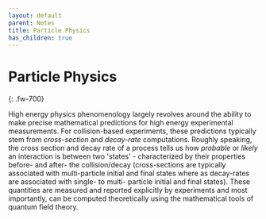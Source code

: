 ```yaml
---
layout: default
parent: Notes
title: Particle Physics
has_children: true
---
```

# Particle Physics
{: .fw-700}

High energy physics phenomenology largely revolves around the ability to make precise mathematical predictions for high energy experimental measurements. For collision-based experiments, these predictions typically stem from *cross-section* and *decay-rate* computations. Roughly speaking, the cross section and decay rate of a process tells us how *probable* or *likely* an interaction is between two 'states' - characterized by their properties before- and after- the collision/decay (cross-sections are typically associated with multi-particle initial and final states where as decay-rates are associated with single- to multi- particle initial and final states). These quantities are measured and reported explicitly by experiments and most importantly, can be computed theoretically using the mathematical tools of quantum field theory.
